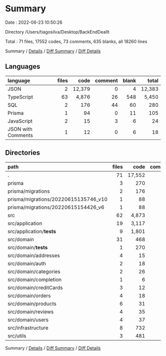 # Summary

Date : 2022-06-23 10:50:26

Directory /Users/tiagosilva/Desktop/BackEndDealIt

Total : 71 files,  17552 codes, 73 comments, 635 blanks, all 18260 lines

Summary / [Details](details.md) / [Diff Summary](diff.md) / [Diff Details](diff-details.md)

## Languages
| language | files | code | comment | blank | total |
| :--- | ---: | ---: | ---: | ---: | ---: |
| JSON | 2 | 12,379 | 0 | 4 | 12,383 |
| TypeScript | 63 | 4,876 | 26 | 548 | 5,450 |
| SQL | 2 | 176 | 44 | 60 | 280 |
| Prisma | 1 | 94 | 0 | 11 | 105 |
| JavaScript | 2 | 15 | 3 | 6 | 24 |
| JSON with Comments | 1 | 12 | 0 | 6 | 18 |

## Directories
| path | files | code | comment | blank | total |
| :--- | ---: | ---: | ---: | ---: | ---: |
| . | 71 | 17,552 | 73 | 635 | 18,260 |
| prisma | 3 | 270 | 44 | 71 | 385 |
| prisma/migrations | 2 | 176 | 44 | 60 | 280 |
| prisma/migrations/20220615135746_v10 | 1 | 88 | 22 | 30 | 140 |
| prisma/migrations/20220615154426_v6 | 1 | 88 | 22 | 30 | 140 |
| src | 62 | 4,873 | 26 | 547 | 5,446 |
| src/application | 19 | 3,117 | 14 | 344 | 3,475 |
| src/application/__tests__ | 9 | 1,801 | 2 | 262 | 2,065 |
| src/domain | 31 | 468 | 0 | 100 | 568 |
| src/domain/__tests__ | 1 | 270 | 0 | 39 | 309 |
| src/domain/addresses | 4 | 15 | 0 | 9 | 24 |
| src/domain/auth | 2 | 18 | 0 | 4 | 22 |
| src/domain/categories | 2 | 26 | 0 | 4 | 30 |
| src/domain/completion | 1 | 6 | 0 | 2 | 8 |
| src/domain/creditCards | 3 | 12 | 0 | 6 | 18 |
| src/domain/orders | 4 | 18 | 0 | 8 | 26 |
| src/domain/products | 6 | 31 | 0 | 12 | 43 |
| src/domain/reviews | 4 | 35 | 0 | 8 | 43 |
| src/domain/users | 4 | 37 | 0 | 8 | 45 |
| src/infrastructure | 8 | 732 | 4 | 68 | 804 |
| src/utils | 3 | 481 | 0 | 22 | 503 |

Summary / [Details](details.md) / [Diff Summary](diff.md) / [Diff Details](diff-details.md)